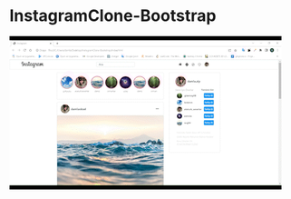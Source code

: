 # InstagramClone-Bootstrap
![](https://github.com/damlahub/InstagramClone-Bootstrap/blob/main/ss.gif)
